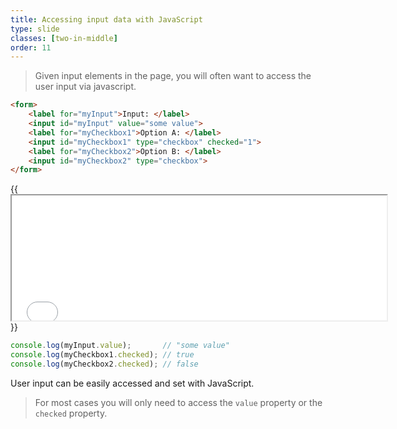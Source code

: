 ```yaml
---
title: Accessing input data with JavaScript
type: slide
classes: [two-in-middle]
order: 11
---
```


> Given input elements in the page, you will often want to access the user input via javascript.

```html
<form>
    <label for="myInput">Input: </label>
    <input id="myInput" value="some value">
    <label for="myCheckbox1">Option A: </label>
    <input id="myCheckbox1" type="checkbox" checked="1">
    <label for="myCheckbox2">Option B: </label>
    <input id="myCheckbox2" type="checkbox">
</form>
```

{{<iframe src="iframes/js.html" width="600" height="200">}}{{</iframe>}}

```js
console.log(myInput.value);       // "some value"
console.log(myCheckbox1.checked); // true
console.log(myCheckbox2.checked); // false
```
User input can be easily accessed and set with JavaScript.

> For most cases you will only need to access the `value` property or the `checked` property.
